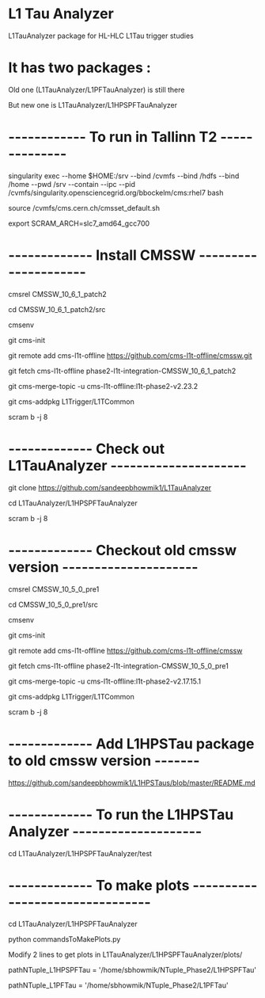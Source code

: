 # L1 Tau Analyzer
L1TauAnalyzer  package for HL-HLC L1Tau trigger studies

# It has two packages : 
Old one (L1TauAnalyzer/L1PFTauAnalyzer) is still there

But new one is L1TauAnalyzer/L1HPSPFTauAnalyzer


# ------------ To run in Tallinn T2 --------------

singularity exec --home $HOME:/srv --bind /cvmfs --bind /hdfs --bind /home --pwd /srv --contain --ipc --pid /cvmfs/singularity.opensciencegrid.org/bbockelm/cms:rhel7 bash

source /cvmfs/cms.cern.ch/cmsset_default.sh

export SCRAM_ARCH=slc7_amd64_gcc700


# ------------- Install CMSSW ---------------------

cmsrel CMSSW_10_6_1_patch2

cd CMSSW_10_6_1_patch2/src

cmsenv

git cms-init

git remote add cms-l1t-offline https://github.com/cms-l1t-offline/cmssw.git

git fetch cms-l1t-offline phase2-l1t-integration-CMSSW_10_6_1_patch2

git cms-merge-topic -u cms-l1t-offline:l1t-phase2-v2.23.2

git cms-addpkg L1Trigger/L1TCommon

scram b -j 8


# ------------- Check out L1TauAnalyzer ---------------------

git clone https://github.com/sandeepbhowmik1/L1TauAnalyzer

cd L1TauAnalyzer/L1HPSPFTauAnalyzer

scram b -j 8


# ------------- Checkout old cmssw version  ---------------------

cmsrel CMSSW_10_5_0_pre1

cd CMSSW_10_5_0_pre1/src

cmsenv

git cms-init

git remote add cms-l1t-offline https://github.com/cms-l1t-offline/cmssw

git fetch cms-l1t-offline phase2-l1t-integration-CMSSW_10_5_0_pre1

git cms-merge-topic -u cms-l1t-offline:l1t-phase2-v2.17.15.1

git cms-addpkg L1Trigger/L1TCommon

scram b -j 8

# ------------- Add L1HPSTau package to old cmssw version  -------

https://github.com/sandeepbhowmik1/L1HPSTaus/blob/master/README.md


# ------------- To run the L1HPSTau Analyzer --------------------

cd L1TauAnalyzer/L1HPSPFTauAnalyzer/test

# ------------- To make plots --------------------------------

cd L1TauAnalyzer/L1HPSPFTauAnalyzer

python commandsToMakePlots.py

Modify 2 lines to get plots in L1TauAnalyzer/L1HPSPFTauAnalyzer/plots/

pathNTuple_L1HPSPFTau = '/home/sbhowmik/NTuple_Phase2/L1HPSPFTau'

pathNTuple_L1PFTau = '/home/sbhowmik/NTuple_Phase2/L1PFTau'

